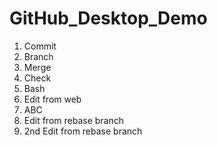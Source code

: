 # GitHub_Desktop_Demo

1. Commit
2. Branch
3. Merge
4. Check
5. Bash
6. Edit from web
7. ABC
8. Edit from rebase branch
9. 2nd Edit from rebase branch